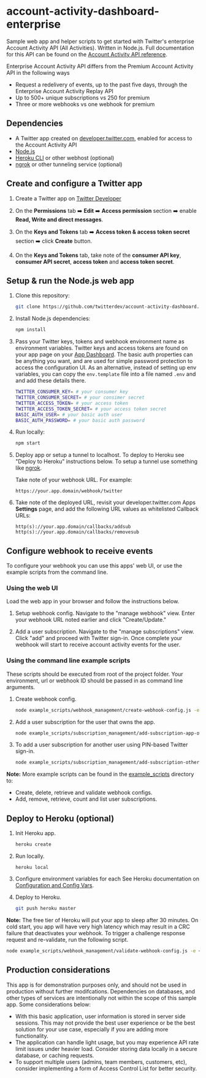 # account-activity-dashboard-enterprise

Sample web app and helper scripts to get started with Twitter's enterprise Account Activity API (All Activities). Written in Node.js. Full documentation for this API can be found on the [Account Activity API reference](https://developer.twitter.com/en/docs/accounts-and-users/subscribe-account-activity/overview).

Enterprise Account Activity API differs from the Premium Account Activity API in the following ways
* Request a redelivery of events, up to the past five days, through the Enterprise Account Activity Replay API
* Up to 500+ unique subscriptions vs 250 for premium
* Three or more webhooks vs one webhook for premium

## Dependencies

* A Twitter app created on [developer.twitter.com](https://developer.twitter.com/en/apps), enabled for access to the Account Activity API
* [Node.js](https://nodejs.org)
* [Heroku CLI](https://devcenter.heroku.com/articles/heroku-cli) or other webhost (optional)
* [ngrok](https://ngrok.com/) or other tunneling service (optional)

## Create and configure a Twitter app

1. Create a Twitter app on [Twitter Developer](https://developer.twitter.com/en/apps)

2. On the **Permissions** tab ➡️ **Edit** ➡️ **Access permission** section ➡️ enable **Read, Write and direct messages**.

3. On the **Keys and Tokens** tab ➡️ **Access token & access token secret** section ➡️ click **Create** button.

4. On the **Keys and Tokens** tab, take note of the **consumer API key**, **consumer API secret**, **access token** and **access token secret**.

## Setup & run the Node.js web app

1. Clone this repository:

    ```bash
    git clone https://github.com/twitterdev/account-activity-dashboard.git
    ```

2. Install Node.js dependencies:

    ```bash
    npm install
    ```

3. Pass your Twitter keys, tokens and webhook environment name as environment variables. Twitter keys and access tokens are found on your app page on your [App Dashboard](https://developer.twitter.com/apps). The basic auth properties can be anything you want, and are used for simple password protection to access the configuration UI. As an alternative, instead of setting up env variables, you can copy the `env.template` file into a file named `.env` and and add these details there.

   ```bash
   TWITTER_CONSUMER_KEY= # your consumer key
   TWITTER_CONSUMER_SECRET= # your consimer secret
   TWITTER_ACCESS_TOKEN= # your access token
   TWITTER_ACCESS_TOKEN_SECRET= # your access token secret
   BASIC_AUTH_USER= # your basic auth user
   BASIC_AUTH_PASSWORD= # your basic auth password
   ```



4. Run locally:

    ```bash
    npm start
    ```

5. Deploy app or setup a tunnel to localhost. To deploy to Heroku see "Deploy to Heroku" instructions below. To setup a tunnel use something like [ngrok](https://ngrok.com/).

    Take note of your webhook URL. For example:

    ```text
    https://your.app.domain/webhook/twitter
    ```

6. Take note of the deployed URL, revisit your developer.twitter.com Apps **Settings** page, and add the following URL values as whitelisted Callback URLs:

    ```text
    http(s)://your.app.domain/callbacks/addsub
    http(s)://your.app.domain/callbacks/removesub
    ```

## Configure webhook to receive events

To configure your webhook you can use this apps' web UI, or use the example scripts from the command line.

### Using the web UI

Load the web app in your browser and follow the instructions below.

1. Setup webhook config. Navigate to the "manage webhook" view. Enter your webhook URL noted earlier and click "Create/Update."

2. Add a user subscription. Navigate to the "manage subscriptions" view. Click "add" and proceed with Twitter sign-in. Once complete your webhook will start to receive account activity events for the user.

### Using the command line example scripts

These scripts should be executed from root of the project folder. Your environment, url or webhook ID should be passed in as command line arguments.

1. Create webhook config.

    ```bash
    node example_scripts/webhook_management/create-webhook-config.js -e <environment> -u <url>
    ```

2. Add a user subscription for the user that owns the app.

    ```bash
    node example_scripts/subscription_management/add-subscription-app-owner.js -e <environment>
    ```

3. To add a user subscription for another user using PIN-based Twitter sign-in.

    ```bash
    node example_scripts/subscription_management/add-subscription-other-user.js -e <environment>
    ```

**Note:** More example scripts can be found in the [example_scripts](example_scripts) directory to:

* Create, delete, retrieve and validate webhook configs.
* Add, remove, retrieve, count and list user subscriptions.

## Deploy to Heroku (optional)

1. Init Heroku app.

    ```bash
    heroku create
    ```

2. Run locally.

    ```text
    heroku local
    ```

3. Configure environment variables for each  See Heroku documentation on [Configuration and Config Vars](https://devcenter.heroku.com/articles/config-vars).

4. Deploy to Heroku.

    ```bash
    git push heroku master
    ```

**Note:** The free tier of Heroku will put your app to sleep after 30 minutes. On cold start, you app will have very high latency which may result in a CRC failure that deactivates your webhook. To trigger a challenge response request and re-validate, run the following script.

```bash
node example_scripts/webhook_management/validate-webhook-config.js -e <environment> -i <webhook_id>
```

## Production considerations

This app is for demonstration purposes only, and should not be used in production without further modifcations. Dependencies on databases, and other types of services are intentionally not within the scope of this sample app. Some considerations below:

* With this basic application, user information is stored in server side sessions. This may not provide the best user experience or be the best solution for your use case, especially if you are adding more functionality.
* The application can handle light usage, but you may experience API rate limit issues under heavier load. Consider storing data locally in a secure database, or caching requests.
* To support multiple users (admins, team members, customers, etc), consider implementing a form of Access Control List for better security.
